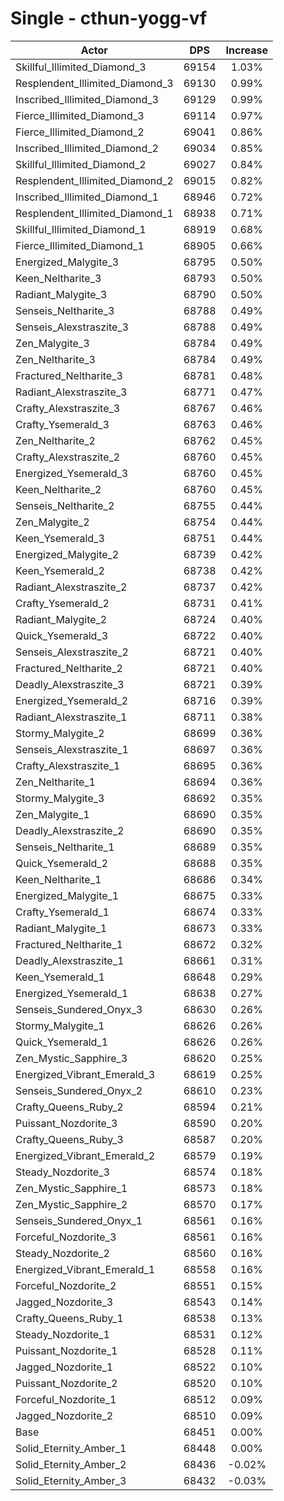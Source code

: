 # Single - cthun-yogg-vf
| Actor | DPS | Increase |
|---|:---:|:---:|
|Skillful_Illimited_Diamond_3|69154|1.03%|
|Resplendent_Illimited_Diamond_3|69130|0.99%|
|Inscribed_Illimited_Diamond_3|69129|0.99%|
|Fierce_Illimited_Diamond_3|69114|0.97%|
|Fierce_Illimited_Diamond_2|69041|0.86%|
|Inscribed_Illimited_Diamond_2|69034|0.85%|
|Skillful_Illimited_Diamond_2|69027|0.84%|
|Resplendent_Illimited_Diamond_2|69015|0.82%|
|Inscribed_Illimited_Diamond_1|68946|0.72%|
|Resplendent_Illimited_Diamond_1|68938|0.71%|
|Skillful_Illimited_Diamond_1|68919|0.68%|
|Fierce_Illimited_Diamond_1|68905|0.66%|
|Energized_Malygite_3|68795|0.50%|
|Keen_Neltharite_3|68793|0.50%|
|Radiant_Malygite_3|68790|0.50%|
|Senseis_Neltharite_3|68788|0.49%|
|Senseis_Alexstraszite_3|68788|0.49%|
|Zen_Malygite_3|68784|0.49%|
|Zen_Neltharite_3|68784|0.49%|
|Fractured_Neltharite_3|68781|0.48%|
|Radiant_Alexstraszite_3|68771|0.47%|
|Crafty_Alexstraszite_3|68767|0.46%|
|Crafty_Ysemerald_3|68763|0.46%|
|Zen_Neltharite_2|68762|0.45%|
|Crafty_Alexstraszite_2|68760|0.45%|
|Energized_Ysemerald_3|68760|0.45%|
|Keen_Neltharite_2|68760|0.45%|
|Senseis_Neltharite_2|68755|0.44%|
|Zen_Malygite_2|68754|0.44%|
|Keen_Ysemerald_3|68751|0.44%|
|Energized_Malygite_2|68739|0.42%|
|Keen_Ysemerald_2|68738|0.42%|
|Radiant_Alexstraszite_2|68737|0.42%|
|Crafty_Ysemerald_2|68731|0.41%|
|Radiant_Malygite_2|68724|0.40%|
|Quick_Ysemerald_3|68722|0.40%|
|Senseis_Alexstraszite_2|68721|0.40%|
|Fractured_Neltharite_2|68721|0.40%|
|Deadly_Alexstraszite_3|68721|0.39%|
|Energized_Ysemerald_2|68716|0.39%|
|Radiant_Alexstraszite_1|68711|0.38%|
|Stormy_Malygite_2|68699|0.36%|
|Senseis_Alexstraszite_1|68697|0.36%|
|Crafty_Alexstraszite_1|68695|0.36%|
|Zen_Neltharite_1|68694|0.36%|
|Stormy_Malygite_3|68692|0.35%|
|Zen_Malygite_1|68690|0.35%|
|Deadly_Alexstraszite_2|68690|0.35%|
|Senseis_Neltharite_1|68689|0.35%|
|Quick_Ysemerald_2|68688|0.35%|
|Keen_Neltharite_1|68686|0.34%|
|Energized_Malygite_1|68675|0.33%|
|Crafty_Ysemerald_1|68674|0.33%|
|Radiant_Malygite_1|68673|0.33%|
|Fractured_Neltharite_1|68672|0.32%|
|Deadly_Alexstraszite_1|68661|0.31%|
|Keen_Ysemerald_1|68648|0.29%|
|Energized_Ysemerald_1|68638|0.27%|
|Senseis_Sundered_Onyx_3|68630|0.26%|
|Stormy_Malygite_1|68626|0.26%|
|Quick_Ysemerald_1|68626|0.26%|
|Zen_Mystic_Sapphire_3|68620|0.25%|
|Energized_Vibrant_Emerald_3|68619|0.25%|
|Senseis_Sundered_Onyx_2|68610|0.23%|
|Crafty_Queens_Ruby_2|68594|0.21%|
|Puissant_Nozdorite_3|68590|0.20%|
|Crafty_Queens_Ruby_3|68587|0.20%|
|Energized_Vibrant_Emerald_2|68579|0.19%|
|Steady_Nozdorite_3|68574|0.18%|
|Zen_Mystic_Sapphire_1|68573|0.18%|
|Zen_Mystic_Sapphire_2|68570|0.17%|
|Senseis_Sundered_Onyx_1|68561|0.16%|
|Forceful_Nozdorite_3|68561|0.16%|
|Steady_Nozdorite_2|68560|0.16%|
|Energized_Vibrant_Emerald_1|68558|0.16%|
|Forceful_Nozdorite_2|68551|0.15%|
|Jagged_Nozdorite_3|68543|0.14%|
|Crafty_Queens_Ruby_1|68538|0.13%|
|Steady_Nozdorite_1|68531|0.12%|
|Puissant_Nozdorite_1|68528|0.11%|
|Jagged_Nozdorite_1|68522|0.10%|
|Puissant_Nozdorite_2|68520|0.10%|
|Forceful_Nozdorite_1|68512|0.09%|
|Jagged_Nozdorite_2|68510|0.09%|
|Base|68451|0.00%|
|Solid_Eternity_Amber_1|68448|0.00%|
|Solid_Eternity_Amber_2|68436|-0.02%|
|Solid_Eternity_Amber_3|68432|-0.03%|
